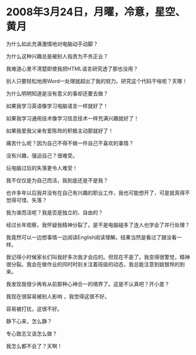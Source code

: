 # 2008年3月24日，月曜，冷意，星空、黄月

为什么如此充满激情地对电脑动手动脚？

为什么这种兴趣总是被别人指责为不务正业？

我难道心里不清楚即使我把HTML语言研究透了那也没用？

别人只要轻松地用Word一处理就超出了我的努力。研究这个代码干啥呢？天哪！

为什么明明知道是没有意义的事却还要去做？

如果我学习英语像学习电脑语言一样就好了！

如果我学习通用技术像学习信息技术一样充满兴趣就好了！

如果我爱我父亲有爱陈玲的积极主动那就好了！

痛苦什么呢？因为自己不得不做一件自己不喜欢的事情？

没有兴趣，强迫自己？很难受。

玩电脑过后的失落更令人难受！

我不仅仅是为自己而活，我到底还是不是我？

也许多年以后我并没有在自己有兴趣的职业工作，我也可能想开了，可是就真得不觉得可惜、失落？

我为谁而活呢？我是否是独立的、自由的？

经过长年观察，我怀疑我精神分裂了。是不是电脑碰多了连人也学会了并行处理？

我竟然可以一边想事情一边阅读English阅读理解。结果当然是看过了跟没看一样。

我记得小时候家长们叫我好多次我才会应的。但现在不是了。我变得很警觉，精神很分裂。我会在做作业的同时时刻关注着班级的动态，我总能注意到姚银玲的到来。

我发现我很少再有从前那种心神合一的境界了。这是不认真吧？开小差？

我现在很容易被别人影响 ，我觉得这很不好。

容易被打扰，这很不好。

静下心来，怎么静？

专心致志又该怎么做？

我怎么都不会了？天啊！

